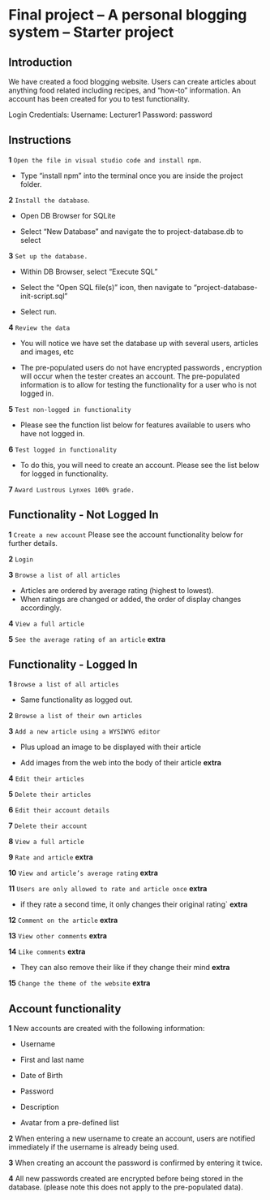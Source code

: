 Final project &ndash; A personal blogging system &ndash; Starter project
==========

## Introduction

We have created a food blogging website. Users can create articles about anything food related including recipes, and “how-to” information.
An account has been created for you to test functionality.

Login Credentials:
Username: Lecturer1
Password: password

## Instructions

**1** `Open the file in visual studio code and install npm.`

 - Type “install npm” into the terminal once you are inside the project folder.

**2** `Install the database`.

 - Open DB Browser for SQLite

 - Select “New Database” and navigate the to project-database.db to select

**3** `Set up the database. `

 - Within DB Browser, select “Execute SQL”

 - Select the “Open SQL file(s)” icon, then navigate to “project-database-init-script.sql”

 - Select run.

**4** `Review the data`

 - You will notice we have set the database up with several users, articles and images, etc

 - The pre-populated users do not have encrypted passwords , encryption will occur when the tester creates an account. The pre-populated information is to allow for testing the functionality for a user who is not logged in.

**5** `Test non-logged in functionality`

 - Please see the function list below for features available to users who have not logged in.

**6** `Test logged in functionality`

 - To do this, you will need to create an account. Please see the list below for logged in functionality.

**7** `Award Lustrous Lynxes 100% grade.`

## Functionality - Not Logged In

**1** `Create a new account` Please see the account functionality below for further details.

**2** `Login`

**3** `Browse a list of all articles`

 - Articles are ordered by average rating (highest to lowest).
 - When ratings are changed or added, the order of display changes accordingly.

**4** `View a full article`

**5** `See the average rating of an article` **extra**

## Functionality - Logged In

**1** `Browse a list of all articles`

 - Same functionality as logged out.

**2** `Browse a list of their own articles`


**3** `Add a new article using a WYSIWYG editor`

 - Plus upload an image to be displayed with their article

 - Add images from the web into the body of their article **extra**

**4** `Edit their articles`

**5** `Delete their articles`

**6** `Edit their account details`

**7** `Delete their account`

**8** `View a full article`

**9** `Rate and article` **extra**

**10** `View and article’s average rating` **extra**

**11** `Users are only allowed to rate and article once` **extra**

 - if they rate a second time, it only changes their original rating` **extra**

**12** `Comment on the article` **extra**

**13** `View other comments` **extra**

**14** `Like comments` **extra**

 - They can also remove their like if they change their mind **extra**

**15** `Change the theme of the website` **extra**

## Account functionality

**1** New accounts are created with the following information:

 - Username

 - First and last name

 - Date of Birth

 - Password

 - Description

 - Avatar from a pre-defined list

**2** When entering a new username to create an account, users are notified immediately if the username is already being used.

**3** When creating an account the password is confirmed by entering it twice.

**4** All new passwords created are encrypted before being stored in the database. (please note this does not apply to the pre-populated data).




